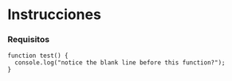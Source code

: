 # Instrucciones

### Requisitos
```
function test() {
  console.log("notice the blank line before this function?");
}
```
